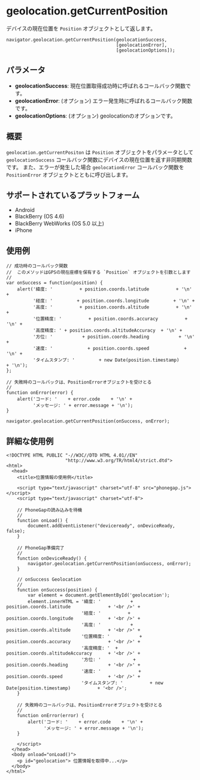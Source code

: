 geolocation.getCurrentPosition
==============================

デバイスの現在位置を `Position` オブジェクトとして返します。

    navigator.geolocation.getCurrentPosition(geolocationSuccess, 
                                             [geolocationError], 
                                             [geolocationOptions]);

パラメータ
----------

- __geolocationSuccess__: 現在位置取得成功時に呼ばれるコールバック関数です。
- __geolocationError__: (オプション) エラー発生時に呼ばれるコールバック関数です。
- __geolocationOptions__: (オプション) geolocationのオプションです。

概要
-----------

`geolocation.getCurrentPositon` は `Position` オブジェクトをパラメータとして `geolocationSuccess` コールバック関数にデバイスの現在位置を返す非同期関数です。
また、エラーが発生した場合 `geolocationError` コールバック関数を `PositionError` オブジェクトとともに呼び出します。


サポートされているプラットフォーム
-------------------

- Android
- BlackBerry (OS 4.6)
- BlackBerry WebWorks (OS 5.0 以上)
- iPhone
    
使用例
-------------

    // 成功時のコールバック関数
    //  このメソッドはGPSの現在座標を保有する `Position` オブジェクトを引数とします
    //
    var onSuccess = function(position) {
        alert('緯度: '          + position.coords.latitude          + '\n' +
              '経度: '         + position.coords.longitude         + '\n' +
              '高度: '          + position.coords.altitude          + '\n' +
              '位置精度: '          + position.coords.accuracy          + '\n' +
              '高度精度: ' + position.coords.altitudeAccuracy  + '\n' +
              '方位: '           + position.coords.heading           + '\n' +
              '速度: '             + position.coords.speed             + '\n' +
              'タイムスタンプ: '         + new Date(position.timestamp)      + '\n');
    };

    // 失敗時のコールバックは、PositionErrorオブジェクトを受けとる
    //
    function onError(error) {
        alert('コード: '    + error.code    + '\n' +
              'メッセージ: ' + error.message + '\n');
    }

    navigator.geolocation.getCurrentPosition(onSuccess, onError);

詳細な使用例
------------

    <!DOCTYPE HTML PUBLIC "-//W3C//DTD HTML 4.01//EN"
                          "http://www.w3.org/TR/html4/strict.dtd">
    <html>
      <head>
        <title>位置情報の使用例</title>

        <script type="text/javascript" charset="utf-8" src="phonegap.js"></script>
        <script type="text/javascript" charset="utf-8">

        // PhoneGapの読み込みを待機
        //
        function onLoad() {
            document.addEventListener("deviceready", onDeviceReady, false);
        }

        // PhoneGap準備完了
        //
        function onDeviceReady() {
            navigator.geolocation.getCurrentPosition(onSuccess, onError);
        }
    
        // onSuccess Geolocation
        //
        function onSuccess(position) {
            var element = document.getElementById('geolocation');
            element.innerHTML = '緯度: '           + position.coords.latitude              + '<br />' +
                                '経度: '          + position.coords.longitude             + '<br />' +
                                '高度: '           + position.coords.altitude              + '<br />' +
                                '位置精度: '           + position.coords.accuracy              + '<br />' +
                                '高度精度: '  + position.coords.altitudeAccuracy      + '<br />' +
                                '方位: '            + position.coords.heading               + '<br />' +
                                '速度: '              + position.coords.speed                 + '<br />' +
                                'タイムスタンプ: '          + new Date(position.timestamp)          + '<br />';
        }
    
	    // 失敗時のコールバックは、PositionErrorオブジェクトを受けとる
	    //
	    function onError(error) {
	        alert('コード: '    + error.code    + '\n' +
	              'メッセージ: ' + error.message + '\n');
	    }

        </script>
      </head>
      <body onload="onLoad()">
        <p id="geolocation"> 位置情報を取得中...</p>
      </body>
    </html>